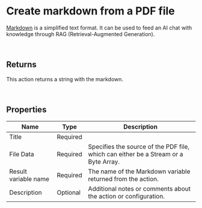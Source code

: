 # Create markdown from a PDF file

[Markdown](https://en.wikipedia.org/wiki/Markdown) is a simplified text format. 
It can be used to feed an AI chat with knowledge through RAG (Retrieval-Augmented Generation).


<br/>

## Returns

This action returns a string with the markdown.

<br/>

## Properties

| Name                 | Type     | Description                                                                                                   |
| -------------------- | -------- | ------------------------------------------------------------------------------------------------------------- |
| Title                | Required |                                                                                                               |
| File Data            | Required | Specifies the source of the PDF file, which can either be a Stream or a Byte Array.                          |
| Result variable name | Required | The name of the Markdown variable returned from the action. |
| Description          | Optional | Additional notes or comments about the action or configuration. |

<br/>

